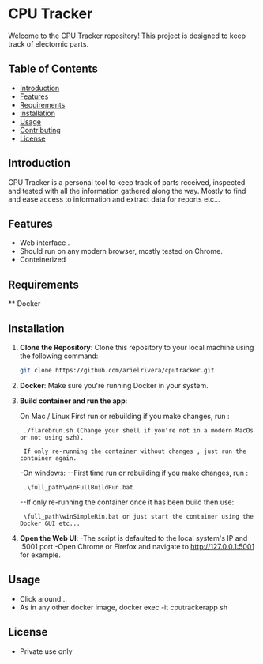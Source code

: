 # CPU Tracker

Welcome to the CPU Tracker repository! This project is designed to keep track of electornic parts.

## Table of Contents

- [Introduction](#introduction)
- [Features](#features)
- [Requirements](#requirements)
- [Installation](#installation)
- [Usage](#usage)
- [Contributing](#contributing)
- [License](#license)

## Introduction

CPU Tracker is a personal tool to keep track of parts received, inspected and tested with all the information gathered along the way. Mostly to find and ease access to information and extract data for reports etc... 

## Features

- Web interface .
- Should run on any modern browser, mostly tested on Chrome.
- Conteinerized

## Requirements

** Docker


## Installation

1. **Clone the Repository**: Clone this repository to your local machine using the following command:
   ```sh
   git clone https://github.com/arielrivera/cputracker.git

2. **Docker**: Make sure you're running Docker in your system.

3. **Build container and run the app**:

    On Mac / Linux 
         First run or rebuilding if you make changes, run :
        
        ./flarebrun.sh (Change your shell if you're not in a modern MacOs or not using szh).
        
        If only re-running the container without changes , just run the container again.  


    -On windows:
    --First time run or rebuilding if you make changes, run :
        
        .\full_path\winFullBuildRun.bat
    
    --If only re-running the container once it has been build then use:
        
        \full_path\winSimpleRin.bat or just start the container using the Docker GUI etc...


4. **Open the Web UI**:
    -The script is defaulted to the local system's IP and :5001 port
    -Open Chrome or Firefox and navigate to http://127.0.0.1:5001 for example.

## Usage

- Click around...
- As in any other docker image, docker exec -it cputrackerapp sh

## License

- Private use only